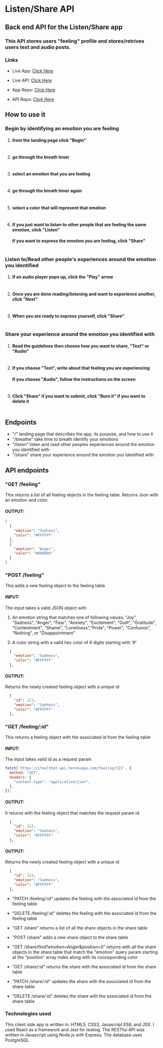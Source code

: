 # Listen/Share API

## Back end API for the Listen/Share app

### This API stores users "feeling" profile and stores/retrives users text and audio posts.

### Links

- Live App: [Click Here](https://ifeelthat-app.now.sh/)

- Live API: [Click Here](https://ifeelthat-api.herokuapp.com/)

- App Repo: [Click Here](https://github.com/mr-dojo/ifeelthat-app)

- API Repo: [Click Here](https://github.com/mr-dojo/ifeelthat-api)

## How to use it

### Begin by identifying an emotion you are feeling

1. #### from the landing page click "Begin"

![]()

2. #### go through the breath timer

![]()

3. #### select an emotion that you are feeling

![]()

4. #### go through the breath timer again

![]()

5. #### select a color that will represent that emotion

![]()

6. #### If you just want to listen to other people that are feeling the same emotion, click "Listen"
   #### If you want to express the emotion you are feeling, click "Share"

![]()

### Listen to/Read other people's experiences around the emotion you identified

1. #### If an audio player pops up, click the "Play" arrow

![]()

2. #### Once you are done reading/listening and want to experience another, click "Next"

![]()

3. #### When you are ready to express yourself, click "Share"

![]()

### Share your experience around the emotion you identified with

1. #### Read the guidelines then choose how you want to share, "Text" or "Audio"

![]()

2. #### If you choose "Text", write about that feeling you are experiencing
   #### If you choose "Audio", follow the instructions on the screen

![]()

3. #### Click "Share" if you want to submit, click "Burn it" if you want to delete it

![]()

## Endpoints

- "/" landing page that describes the app, its purpuse, and how to use it
- "/breathe" take time to breath identify your emotions
- "/listen" listen and read other peoples experiences around the emotion you identified with
- "/share" share your experience around the emotion you identified with

## API endpoints

### "GET /feeling"

This returns a list of all feeling objects in the feeling table.
Returns Json with an emotion and color.

#### OUTPUT:

```json
[
  {
    "emotion": "Sadness",
    "color": "#FFFFFF"
  },
  {
    "emotion": "Anger",
    "color": "#000000"
  }
]
```

### "POST /feeling"

This adds a new feeling object to the feeling table

#### INPUT:

The input takes a valid JSON object with

1. An emotion string that matches one of following values; "Joy", "Sadness", "Anger", "Fear", "Anxiety", "Excitement", "Guilt", "Gratitude", "Contentment", "Shame", "Loneliness","Pride", "Power", "Confusion", "Nothing", or "Disappointment"

2. A color string with a valid hex color of 6 digits starting with '#'

```json
  {
    "emotion": "Sadness",
    "color": "#FFFFFF"
  },
```

#### OUTPUT:

Returns the newly created feeling object with a unique id

```json
  {
    "id": 123,
    "emotion": "Sadness",
    "color": "#FFFFFF"
  },
```

### "GET /feeling/:id"

This returns a feeling object with the associated id from the feeling table

#### INPUT:

The input takes valid id as a request param

```javascript
fetch(`https://ifeelthat-api.herokuapp.com/feeling/123`, {
  method: "GET",
  headers: {
    "content-type": "application/json",
  },
});
```

#### OUTPUT:

It returns with the feeling object that matches the request param id.

```json
  {
    "id": 123,
    "emotion": "Sadness",
    "color": "#FFFFFF"
  },
```

#### OUTPUT:

Returns the newly created feeling object with a unique id

```json
  {
    "id": 123,
    "emotion": "Sadness",
    "color": "#FFFFFF"
  },
```

- "PATCH /feeling/:id" updates the feeling with the associated id from the feeling table
- "DELETE /feeling/:id" deletes the feeling with the associated id from the feeling table

- "GET /share" returns a list of all the share objects in the share table
- "POST /share" adds a new share object to the share table
- "GET /share/find?emotion=Anger&position=0" returns with all the share objects in the share table
  that match the "emotion" query param starting at the "position" array index along with its coorisponding color
- "GET /share/:id" returns the share with the associated id from the share table
- "PATCH /share/:id" updates the share with the associated id from the share table
- "DELETE /share/:id" deletes the share with the associated id from the share table

### Technologies used

This client side app is written in: HTML5, CSS3, Javascript ES6, and JSX.
I used React as a framework and Jest for testing.
The RESTful API was written in Javascript using Node.js with Express.
The database uses PostgreSQL.
